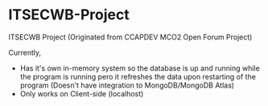 # ITSECWB-Project
ITSECWB Project (Originated from CCAPDEV MCO2 Open Forum Project)

Currently,

- Has it's own in-memory system so the database is up and running while the program is running pero it refreshes the data upon restarting of the program (Doesn't have integration to MongoDB/MongoDB Atlas) 
- Only works on Client-side (localhost)
